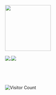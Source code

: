 <img align="left" src="https://orhun.dev/img/crow.png" width="150">

<br><br><br><br><br><br><br><br>

<a href="https://github.com/taulantxhakli/taulantxhakli">
  <img align="center" src="https://github-readme-stats.vercel.app/api/top-langs/?username=bbelkiss&hide=java,html,tex&title_color=ffffff&text_color=c9cacc&icon_color=blueviolet&bg_color=1d1f21&langs_count=6" />
</a>

<a href="https://github.com/bbelkiss/UNLP-Informatica">
  <img align="center" src="https://github-readme-stats.vercel.app/api/pin/?username=bbelkiss&repo=UNLP-Informatica&title_color=ffffff&text_color=c9cacc&icon_color=blueviolet&bg_color=1d1f21" />
</a>

<br><br><br>

![Visitor Count](https://komarev.com/ghpvc/?username=bbelkiss&color=blue)

